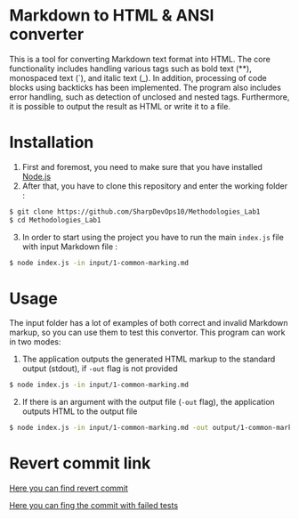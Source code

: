 # Markdown to HTML & ANSI converter 

This is a tool for converting Markdown text format into HTML. The core functionality includes handling 
various tags such as bold text (**), monospaced text (`), and italic text (_). In addition, processing of code blocks using 
backticks has been implemented. The program also includes error handling, such as detection of unclosed and nested tags.
Furthermore, it is possible to output the result as HTML or write it to a file. 

# Installation

1. First and foremost, you need to make sure that you have installed [Node.js](https://nodejs.org/en) 
2. After that, you have to clone this repository and enter the working folder :
```bash
$ git clone https://github.com/SharpDevOps10/Methodologies_Lab1
$ cd Methodologies_Lab1
```
3. In order to start using the project you have to run the main `index.js` file with input Markdown file :
```bash
$ node index.js -in input/1-common-marking.md
```

# Usage 
The input folder has a lot of examples of both correct and invalid Markdown markup, so you can use them to test this convertor. 
This program can work in two modes: 
1. The application outputs the generated HTML markup to the standard output (stdout), if `-out` flag is not provided
```bash
$ node index.js -in input/1-common-marking.md
```
2. If there is an argument with the output file (`-out` flag), the application outputs HTML to the output file
```bash
$ node index.js -in input/1-common-marking.md -out output/1-common-marking.html
```

# Revert commit link

[Here you can find revert commit](https://github.com/SharpDevOps10/Methodologies_Lab1/commit/b025406f8fb6a1f109db3f7c6ea23e05fbb666c5)

[Here you can fing the commit with failed tests](https://github.com/SharpDevOps10/Methodologies_Lab2/commit/4903c3aac3c6015d94b3510a383b7f8854c2113a)
